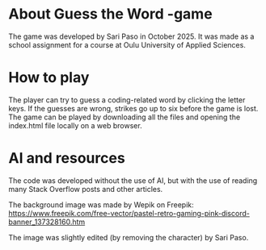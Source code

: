 # About Guess the Word -game
The game was developed by Sari Paso in October 2025. It was made as a school assignment for a course at Oulu University of Applied Sciences.

# How to play
The player can try to guess a coding-related word by clicking the letter keys. If the guesses are wrong, strikes go up to six before the game is lost. The game can be played by downloading all the files and opening the index.html file locally on a web browser.

# AI and resources
The code was developed without the use of AI, but with the use of reading many Stack Overflow posts and other articles.

The background image was made by Wepik on Freepik:
https://www.freepik.com/free-vector/pastel-retro-gaming-pink-discord-banner_137328160.htm

The image was slightly edited (by removing the character) by Sari Paso.